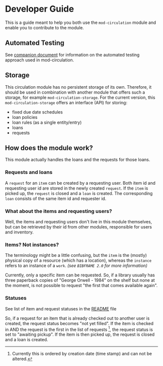 # Developer Guide

This is a guide meant to help you both use the `mod-circulation` module and
enable you to contribute to the module.

## Automated Testing

See [companion document](automated-testing.md) for information on the automated testing approach
used in mod-circulation.

## Storage

This circulation module has no persistent storage of its own. Therefore, it
should be used in combination with another module that offers such a storage,
for example `mod-circulation-storage`. For the current version, this
`mod-circulation-storage` offers an interface (API) for storing:
* fixed due date schedules
* loan policies
* loan rules (as a single entity/entry)
* loans
* requests

## How does the module work?

This module actually handles the loans and the requests for those loans.

### Requests and loans

A `request` for an `item` can be created by a requesting user. Both item id and
requesting user id are stored in the newly created `request`. If the `item` is picked up,
the `request` is closed and a `loan` is created. The corresponding `loan` consists
of the same item id and requester id.

### What about the items and requesting users?

Well, the items and requesting users don't live in this module themselves, but can
be retrieved by their id from other modules, responsible for users and
inventory.

### Items? Not instances?

The terminology might be a little confusing, but the `item` is the (mostly)
physical copy of a resource (which has a location), whereas the `instance`
refers to an instance of a `work`. *(see `BIBFRAME 2.0` for more information)*

Currently, only a specific item can be requested. So, if a library usually has
three paperback copies of "George Orwell - 1984" on the shelf but none at the
moment, is not possible to request "the first that comes available again".

### Statuses

See list of item and request statuses in the [README](../README.md) file

So, if a request for an item that is already checked out to another user
is created, the request status becomes "not yet filled". If the item is checked
in AND the request is the first in the list of requests [^1], the request status
is set to "awaiting pickup". If the item is then picked up, the request is
closed and a loan is created.

[^1]: Currently this is ordered by creation date (time stamp) and can not be
altered.

